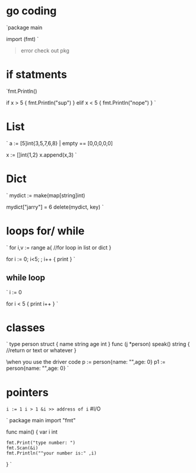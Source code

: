 # go coding

`package main

import (fmt)
`
> error check out pkg

# if statments
`fmt.Println()

if x > 5 {
    fmt.Println("sup")
} elif x < 5  {
    fmt.Println("nope")
}
`
# List
`
a := [5]int{3,5,7,6,8} | empty == [0,0,0,0,0]

x := []int{1,2}
x.append(x,3)
`
# Dict 
`
mydict := make(map[string]int)

mydict["jarry"] = 6
delete(mydict, key)
`

# loops for/ while

`
for i,v := range a{
    //for loop in list or dict
}

for i := 0; i<5; ; i++ {
    print
}
`
##  while loop
`
i := 0 

for i < 5 {
    print
    i++
}
`
# classes
`
type person struct {
    name string
    age int
}
func (j *person) speak() string {
    //return or text or whatever
}

\\when you use the driver code
p := person{name: "",age: 0}
p1 := person{name: "",age: 0}
`
# pointers 
`
    i := 1
    i > 1
    &i >> address of i
`
#I/O

`
package main
import "fmt"

func main() {
    var i int

    fmt.Print("type number: ")
    fmt.Scan(&i)
    fmt.Println(""your number is:" ,i)
}
`
